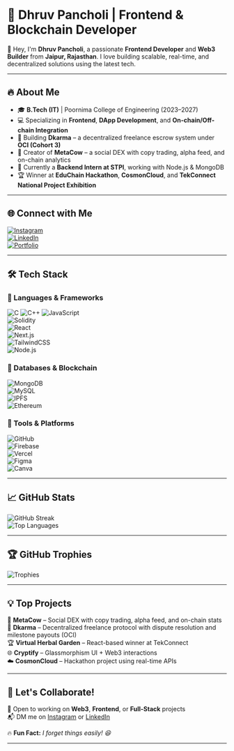 # 🚀 Dhruv Pancholi | Frontend & Blockchain Developer  

👋 Hey, I'm **Dhruv Pancholi**, a passionate **Frontend Developer** and **Web3 Builder** from **Jaipur, Rajasthan**. I love building scalable, real-time, and decentralized solutions using the latest tech.

---

## 🔥 About Me

- 🎓 **B.Tech (IT)** | Poornima College of Engineering (2023–2027)  
- 💻 Specializing in **Frontend**, **DApp Development**, and **On-chain/Off-chain Integration**
- 🧱 Building **Dkarma** – a decentralized freelance escrow system under **OCI (Cohort 3)**
- 🦄 Creator of **MetaCow** – a social DEX with copy trading, alpha feed, and on-chain analytics  
- 🏢 Currently a **Backend Intern at STPI**, working with Node.js & MongoDB
- 🏆 Winner at **EduChain Hackathon**, **CosmonCloud**, and **TekConnect National Project Exhibition**

---

## 🌐 Connect with Me

[![Instagram](https://img.shields.io/badge/Instagram-%23E4405F.svg?logo=Instagram&logoColor=white)](https://instagram.com/dhruv_panch0li)  
[![LinkedIn](https://img.shields.io/badge/LinkedIn-%230077B5.svg?logo=linkedin&logoColor=white)](https://www.linkedin.com/in/dhruv-pancholi-222704250/)  
[![Portfolio](https://img.shields.io/badge/Portfolio-%23121011.svg?style=flat&logo=vercel&logoColor=white)](https://medhruvhu.vercel.app/)  

---

## 🛠️ Tech Stack

### 🚀 Languages & Frameworks
![C](https://img.shields.io/badge/C-%2300599C.svg?style=flat&logo=c&logoColor=white) ![C++](https://img.shields.io/badge/C++-%2300599C.svg?style=flat&logo=c%2B%2B&logoColor=white) ![JavaScript](https://img.shields.io/badge/JavaScript-%23323330.svg?style=flat&logo=javascript&logoColor=%23F7DF1E)  
![Solidity](https://img.shields.io/badge/Solidity-%23363636.svg?style=flat&logo=solidity&logoColor=white)  
![React](https://img.shields.io/badge/React-%2320232a.svg?style=flat&logo=react&logoColor=%2361DAFB)  
![Next.js](https://img.shields.io/badge/Next.js-%23000000.svg?style=flat&logo=next.js&logoColor=white)  
![TailwindCSS](https://img.shields.io/badge/TailwindCSS-%2338B2AC.svg?style=flat&logo=tailwind-css&logoColor=white)  
![Node.js](https://img.shields.io/badge/Node.js-6DA55F.svg?style=flat&logo=node.js&logoColor=white)  

### 💾 Databases & Blockchain
![MongoDB](https://img.shields.io/badge/MongoDB-%234ea94b.svg?style=flat&logo=mongodb&logoColor=white)  
![MySQL](https://img.shields.io/badge/MySQL-%2300f.svg?style=flat&logo=mysql&logoColor=white)  
![IPFS](https://img.shields.io/badge/IPFS-%23039BE5.svg?style=flat&logo=ipfs&logoColor=white)  
![Ethereum](https://img.shields.io/badge/Ethereum-%23262626.svg?style=flat&logo=ethereum&logoColor=white)  

### 🧰 Tools & Platforms
![GitHub](https://img.shields.io/badge/GitHub-%23121011.svg?style=flat&logo=github&logoColor=white)  
![Firebase](https://img.shields.io/badge/Firebase-%23FFCA28.svg?style=flat&logo=firebase&logoColor=black)  
![Vercel](https://img.shields.io/badge/Vercel-%23000000.svg?style=flat&logo=vercel&logoColor=white)  
![Figma](https://img.shields.io/badge/Figma-%23F24E1E.svg?style=flat&logo=figma&logoColor=white)  
![Canva](https://img.shields.io/badge/Canva-%2300C4CC.svg?style=flat&logo=canva&logoColor=white)  

---

## 📈 GitHub Stats

![GitHub Streak](https://github-readme-streak-stats.herokuapp.com/?user=dhruv457457&theme=github_dark&hide_border=false)  
![Top Languages](https://github-readme-stats.vercel.app/api/top-langs/?username=dhruv457457&theme=github_dark&hide_border=false&layout=compact)  

---

## 🏆 GitHub Trophies

![Trophies](https://github-profile-trophy.vercel.app/?username=dhruv457457&theme=radical&no-frame=false&no-bg=true&margin-w=4)  

---

## 💡 Top Projects

🦄 **MetaCow** – Social DEX with copy trading, alpha feed, and on-chain stats  
🧱 **Dkarma** – Decentralized freelance protocol with dispute resolution and milestone payouts (OCI)  
🏆 **Virtual Herbal Garden** – React-based winner at TekConnect  
🌐 **Cryptify** – Glassmorphism UI + Web3 interactions  
☁️ **CosmonCloud** – Hackathon project using real-time APIs

---

## 🎯 Let's Collaborate!

🚀 Open to working on **Web3**, **Frontend**, or **Full-Stack** projects  
📬 DM me on [Instagram](https://instagram.com/dhruv_panch0li) or [LinkedIn](https://www.linkedin.com/in/dhruv-pancholi-222704250/)  

🔥 **Fun Fact:** *I forget things easily! 😆*

---

